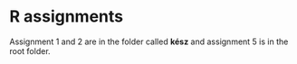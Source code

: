 # R assignments

Assignment 1 and 2 are in the folder called **kész** and assignment 5 is in the root folder.
